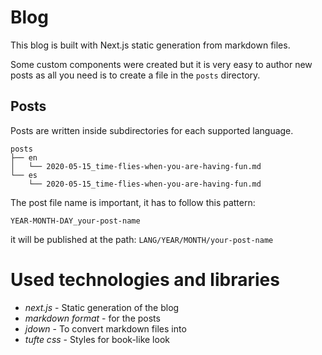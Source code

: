 # Blog

This blog is built with Next.js static generation from markdown files.

Some custom components were created but it is very easy to author new posts
as all you need is to create a file in the `posts` directory.

## Posts

Posts are written inside subdirectories for each supported language.

```
posts
├── en
│   └── 2020-05-15_time-flies-when-you-are-having-fun.md
└── es
    └── 2020-05-15_time-flies-when-you-are-having-fun.md
```

The post file name is important, it has to follow this pattern:

`YEAR-MONTH-DAY_your-post-name`

it will be published at the path: `LANG/YEAR/MONTH/your-post-name`

# Used technologies and libraries

- _next.js_ - Static generation of the blog
- _markdown format_ - for the posts
- _jdown_ - To convert markdown files into
- _tufte css_ - Styles for book-like look
